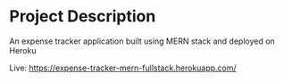 # Project Description

An expense tracker application built using MERN stack and deployed on Heroku

Live: https://expense-tracker-mern-fullstack.herokuapp.com/